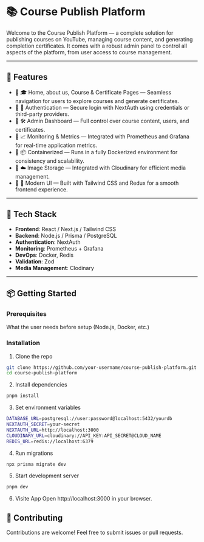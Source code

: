 # 📚 Course Publish Platform

Welcome to the Course Publish Platform — a complete solution for publishing courses on YouTube, managing course content, and generating completion certificates. It comes with a robust admin panel to control all aspects of the platform, from user access to course management.

---

## 🚀 Features

- 🔹 🎓 Home, about us, Course & Certificate Pages — Seamless navigation for users to explore courses and generate certificates.
- 🔹 🔐 Authentication — Secure login with NextAuth using credentials or third-party providers.
- 🔹 🛠️ Admin Dashboard — Full control over course content, users, and certificates.
- 🔹 📈 Monitoring & Metrics — Integrated with Prometheus and Grafana for real-time application metrics.
- 🔹 📦 Containerized — Runs in a fully Dockerized environment for consistency and scalability.
- 🔹 ☁️ Image Storage — Integrated with Cloudinary for efficient media management.
- 🔹 🎨 Modern UI — Built with Tailwind CSS and Redux for a smooth frontend experience.

---

## 🧪 Tech Stack

- **Frontend**: React / Next.js / Tailwind CSS
- **Backend**: Node.js / Prisma / PostgreSQL
- **Authentication**: NextAuth
- **Monitoring**: Prometheus + Grafana
- **DevOps**: Docker, Redis
- **Validation**: Zod
- **Media Management**: Clodinary
---

## 📦 Getting Started

### Prerequisites

What the user needs before setup (Node.js, Docker, etc.)

### Installation

1. Clone the repo

```bash
git clone https://github.com/your-username/course-publish-platform.git
cd course-publish-platform
```

2. Install dependencies

```bash
pnpm install
```

3. Set environment variables

```bash
DATABASE_URL=postgresql://user:password@localhost:5432/yourdb
NEXTAUTH_SECRET=your-secret
NEXTAUTH_URL=http://localhost:3000
CLOUDINARY_URL=cloudinary://API_KEY:API_SECRET@CLOUD_NAME
REDIS_URL=redis://localhost:6379
```

4. Run migrations
```bash
npx prisma migrate dev
```

5. Start development server
```bash
pnpm dev
```

6. Visite App
Open http://localhost:3000 in your browser.


## 🤝 Contributing
Contributions are welcome! Feel free to submit issues or pull requests.
